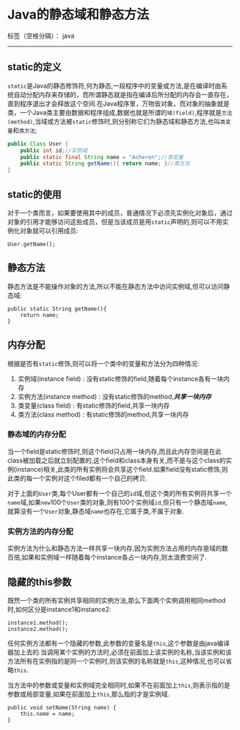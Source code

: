 ﻿# Java的静态域和静态方法

标签（空格分隔）： java

---
## static的定义
`static`是Java的静态修饰符,何为静态,一段程序中的变量或方法,是在编译时由系统自动分配内存来存储的，而所谓静态就是指在编译后所分配的内存会一直存在，直到程序退出才会释放这个空间.在Java程序里，万物皆对象，而对象的抽象就是类，一个Java类主要由数据和程序组成,数据也就是所谓的`域(field)`,程序就是`方法(method)`,当域或方法被`static`修饰时,则分别称它们为静态域和静态方法,也叫`类变量`和`类方法`;
```java
public Class User {
    public int id;//实例域
    public static final String name = "Acheron";//类变量
    public static String getName(){ return name; }//类方法
}
```
## static的使用
对于一个类而言，如果要使用其中的成员，普通情况下必须先实例化对象后，通过对象的引用才能够访问这些成员，但是当该成员是用`static`声明的,则可以不用实例化对象就可以引用成员:
```
User.getName();
```

## 静态方法
静态方法是不能操作对象的方法,所以不能在静态方法中访问实例域,但可以访问静态域:
```
public static String getName(){ 
    return name; 
}
```
## 内存分配
根据是否有`static`修饰,则可以将一个类中的变量和方法分为四种情况:
1. 实例域(instance field) : 没有static修饰的field,随着每个instance各有一块内存
2. 实例方法(instance method) : 没有static修饰的method,***共享一块内存***
3. 类变量(class field) : 有static修饰的field,共享一块内存
4. 类方法(class method) : 有static修饰的method,共享一块内存

### 静态域的内存分配 
当一个field是static修饰时,则这个field只占用一块内存,而且此内存空间是在此class被加载之后就立刻配置的,这个field和class本身有关,而不是与这个class的实例(instance)相关,此类的所有实例将会共享这个field.如果field没有static修饰,则此类的每一个实例对这个filed都有一个自己的拷贝.

对于上面的`User`类,每个User都有一个自己的`id`域,但这个类的所有实例将共享一个`name`域,如果`new`100个`User`类的对象,则有100个实例域`id`,但只有一个静态域`name`,就算没有一个`User`对象,静态域`name`也存在,它属于类,不属于对象.

### 实例方法的内存分配
实例方法为什么和静态方法一样共享一块内存,因为实例方法占用的内存是域的数百倍,如果和实例域一样随着每个instance各占一块内存,则太浪费空间了.

## 隐藏的this参数
既然一个类的所有实例共享相同的实例方法,那么下面两个实例调用相同method时,如何区分是instance1和instance2:
```
instance1.method();
instance2.method();
```
任何实例方法都有一个隐藏的参数,此参数的变量名是`this`,这个参数是由java编译器加上去的.当调用某个实例的方法时,必须在前面加上该实例的名称,当该实例和该方法所有在实例指的是同一个实例时,则该实例的名称就是`this`,这种情况,也可以省略`this`.

当方法中的参数或变量和实例域完全相同时,如果不在前面加上`this`,则表示指的是参数或局部变量,如果在前面加上`this`,那么指的才是实例域.
```
public void setName(String name) {
    this.name = name;
}
```

